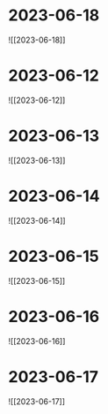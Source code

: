 
# 2023-06-18
![[2023-06-18]]
# 2023-06-12
![[2023-06-12]]
# 2023-06-13
![[2023-06-13]]
# 2023-06-14
![[2023-06-14]]
# 2023-06-15
![[2023-06-15]]
# 2023-06-16
![[2023-06-16]]
# 2023-06-17
![[2023-06-17]]